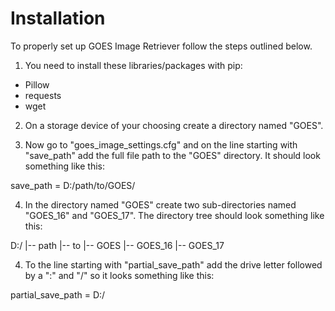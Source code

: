 <h1>Installation</h1>

To properly set up GOES Image Retriever follow the steps outlined below.

1. You need to install these libraries/packages with pip:
- Pillow
- requests
- wget

2. On a storage device of your choosing create a directory named "GOES".

3. Now go to "goes_image_settings.cfg" and on the line starting with "save_path" add the full file path to the "GOES" directory.
It should look something like this:

save_path = D:/path/to/GOES/

4. In the directory named "GOES" create two sub-directories named "GOES_16" and "GOES_17".
The directory tree should look something like this:

D:/
|-- path
    |-- to
        |-- GOES
            |-- GOES_16
            |-- GOES_17

4. To the line starting with "partial_save_path" add the drive letter followed by a ":" and "/"
so it looks something like this:

partial_save_path = D:/